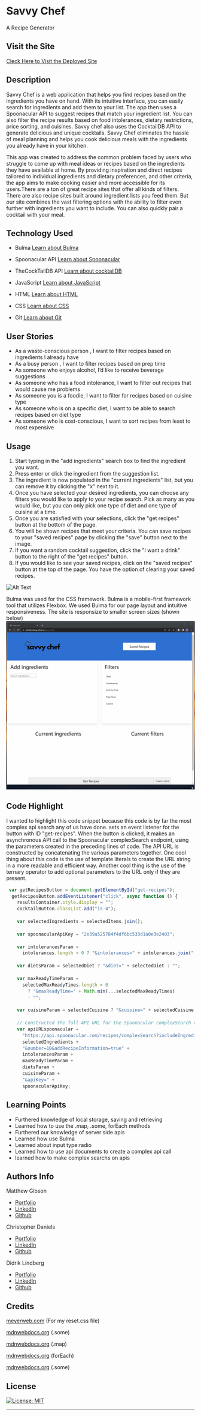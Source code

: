 # Savvy Chef

A Recipe Generator

## Visit the Site

[Cleck Here to Visit the Deployed Site](https://didriklindberg.github.io/savvy-chef/)

## Description

Savvy Chef is a web application that helps you find recipes based on the ingredients you have on hand. With its intuitive interface, you can easily search for ingredients and add them to your list. The app then uses a Spoonacular API to suggest recipes that match your ingredient list. You can also filter the recipe results based on food intolerances, dietary restrictions, price sorting, and cuisines. Savvy chef also uses the CocktailDB API to generate delicious and unique cocktails. Savvy Chef eliminates the hassle of meal planning and helps you cook delicious meals with the ingredients you already have in your kitchen.

This app was created to address the common problem faced by users who struggle to come up with meal ideas or recipes based on the ingredients they have available at home. By providing inspiration and direct recipes tailored to individual ingredients and dietary preferences, and other criteria, the app aims to make cooking easier and more accessible for its users.There are a ton of great recipe sites that offer all kinds of filters. There are also recipe sites built around ingredient lists you feed them. But our site combines the vast filtering options with the ability to filter even further with ingredients you want to include. You can also quickly pair a cocktail with your meal.

## Technology Used

- Bulma
  [Learn about Bulma](https://bulma.io/)

- Spoonacular API
  [Learn about Spoonacular](https://spoonacular.com/food-api)

- TheCockTailDB API
  [Learn about cocktailDB](https://www.thecocktaildb.com/)

- JavaScript
  [Learn about JavaScript](https://developer.mozilla.org/en-US/docs/Web/JavaScript)

- HTML
  [Learn about HTML](https://developer.mozilla.org/en-US/docs/Web/HTML)

- CSS
  [Learn about CSS](https://developer.mozilla.org/en-US/docs/Web/CSS)

- Git
  [Learn about Git](https://git-scm.com/)

## User Stories

- As a waste-conscious person , I want to filter recipes based on ingredients I already have
- As a busy person , I want to filter recipes based on prep time
- As someone who enjoys alcohol, I’d like to receive beverage suggestions
- As someone who has a food intolerance, I want to filter out recipes that would cause me problems
- As someone you is a foodie, I want to filter for recipes based on cuisine type
- As someone who is on a specific diet, I want to be able to search recipes based on diet type
- As someone who is cost-conscious, I want to sort recipes from least to most expensive

## Usage

1. Start typing in the "add ingredients" search box to find the ingredient you want.
2. Press enter or click the ingredient from the suggestion list.
3. The ingredient is now populated in the "current ingredients" list, but you can remove it by clicking the "x" next to it.
4. Once you have selected your desired ingredients, you can choose any filters you would like to apply to your recipe search. Pick as many as you would like, but you can only pick one type of diet and one type of cuisine at a time.
5. Once you are satisfied with your selections, click the "get recipes" button at the bottom of the page.
6. You will be shown recipes that meet your criteria. You can save recipes to your "saved recipes" page by clicking the "save" button next to the image.
7. If you want a random cocktail suggestion, click the "I want a drink" button to the right of the "get recipes" button.
8. If you would like to see your saved recipes, click on the "saved recipes" button at the top of the page. You have the option of clearing your saved recipes.

![Alt Text](./assets/2023-04-13%2023.03.34.gif)<br>

Bulma was used for the CSS framework. Bulma is a mobile-first framework tool that utilizes Flexbox. We used Bulma for our page layout and intuitive responsiveness.
The site is responsize to smaller screen sizes (shown below)<br>
![Alt Text](./assets/screen-shrinking-gif.gif)<br>

## Code Highlight

I wanted to highlight this code snippet because this code is by far the most complex api search any of us have done. sets an event listener for the button with ID "get-recipes". When the button is clicked, it makes an asynchronous API call to the Spoonacular complexSearch endpoint, using the parameters created in the preceding lines of code. The API URL is constructed by concatenating the various parameters together. One cool thing about this code is the use of template literals to create the URL string in a more readable and efficient way. Another cool thing is the use of the ternary operator to add optional parameters to the URL only if they are present.

```JavaScript
 var getRecipesButton = document.getElementById("get-recipes");
  getRecipesButton.addEventListener("click", async function () {
    resultsContainer.style.display = "";
    cocktailButton.classList.add("is-4");

    var selectedIngredients = selectedItems.join();

    var spoonacularApiKey = "2e39a525784f4df6bc533d1a0e3e2403";

    var intolerancesParam =
      intolerances.length > 0 ? "&intolerances=" + intolerances.join(",") : "";

    var dietsParam = selectedDiet ? "&diet=" + selectedDiet : "";

    var maxReadyTimeParam =
      selectedMaxReadyTimes.length > 0
        ? "&maxReadyTime=" + Math.min(...selectedMaxReadyTimes)
        : "";

    var cuisineParam = selectedCuisine ? "&cuisine=" + selectedCuisine : "";

    // Constructed the full API URL for the Spoonacular complexSearch endpoint
    var apiURLspoonacular =
      "https://api.spoonacular.com/recipes/complexSearch?includeIngredients=" +
      selectedIngredients +
      "&number=10&addRecipeInformation=true" +
      intolerancesParam +
      maxReadyTimeParam +
      dietsParam +
      cuisineParam +
      "&apiKey=" +
      spoonacularApiKey;
```

## Learning Points

- Furthered knowledge of local storage, saving and retrieving
- Learned how to use the .map, .some, forEach methods
- Furthered our knowledge of server side apis
- Learned how use Bulma
- Learned about input type:radio
- Learned how to use api documents to create a complex api call
- learned how to make complex searchs on apis

## Authors Info

Matthew Gibson

- [Portfolio](https://ohsweetwampum.github.io/mattgibson-portfolio-page/)
- [LinkedIn](https://www.linkedin.com/in/matthew-gibson-6b9b12237/)
- [Github](https://github.com/ohSweetWampum)

Christopher Daniels

- [Portfolio](https://danielschris96.github.io/personal-portfolio-page/)
- [LinkedIn](https://www.linkedin.com/in/christopher-daniels-01317726b/)
- [Github](https://github.com/danielschris96)

Didrik Lindberg

- [Portfolio](https://github.com/DidrikLindberg?tab=repositories)
- [LinkedIn](https://www.linkedin.com/in/didrik-lindberg-3b2955148/)
- [Github](https://github.com/DidrikLindberg)

## Credits

[meyerweb.com](https://meyerweb.com/eric/tools/css/reset/)
(For my reset.css file)

[mdnwebdocs.org](https://developer.mozilla.org/en-US/docs/Web/JavaScript/Reference/Global_Objects/Array/some)
(.some)

[mdnwebdocs.org](https://developer.mozilla.org/en-US/docs/Web/JavaScript/Reference/Global_Objects/Array/map)
(.map)

[mdnwebdocs.org](https://developer.mozilla.org/en-US/docs/Web/JavaScript/Reference/Global_Objects/Array/forEach)
(forEach)

[mdnwebdocs.org](https://developer.mozilla.org/en-US/docs/Web/JavaScript/Reference/Global_Objects/Array/some)
(.some)

## License

[![License: MIT](https://img.shields.io/badge/License-MIT-yellow.svg)](https://opensource.org/licenses/MIT)

---

```

```
